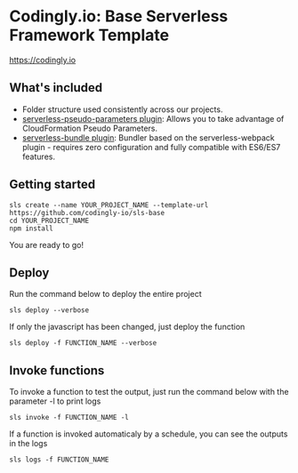 # Codingly.io: Base Serverless Framework Template

https://codingly.io

## What's included
* Folder structure used consistently across our projects.
* [serverless-pseudo-parameters plugin](https://www.npmjs.com/package/serverless-pseudo-parameters): Allows you to take advantage of CloudFormation Pseudo Parameters.
* [serverless-bundle plugin](https://www.npmjs.com/package/serverless-pseudo-parameters): Bundler based on the serverless-webpack plugin - requires zero configuration and fully compatible with ES6/ES7 features.

## Getting started
```
sls create --name YOUR_PROJECT_NAME --template-url https://github.com/codingly-io/sls-base
cd YOUR_PROJECT_NAME
npm install
```

You are ready to go!

## Deploy

Run the command below to deploy the entire project

```
sls deploy --verbose
```

If only the javascript has been changed, just deploy the function

```
sls deploy -f FUNCTION_NAME --verbose
```

## Invoke functions

To invoke a function to test the output, just run the command below with the parameter -l to print logs

```
sls invoke -f FUNCTION_NAME -l
```

If a function is invoked automaticaly by a schedule, you can see the outputs in the logs

```
sls logs -f FUNCTION_NAME
```

